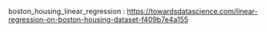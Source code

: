 boston_housing_linear_regression : https://towardsdatascience.com/linear-regression-on-boston-housing-dataset-f409b7e4a155
